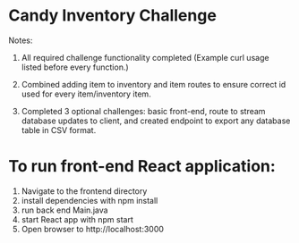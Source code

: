 # Candy Inventory Challenge

Notes:

1. All required challenge functionality completed (Example curl usage listed before every function.)

2. Combined adding item to inventory and item routes to ensure correct id used for every item/inventory item.

3. Completed 3 optional challenges: basic front-end, route to stream database updates to client, and created endpoint to export any database table in CSV format.


# To run front-end React application:

1. Navigate to the frontend directory
2. install dependencies with npm install
3. run back end Main.java
4. start React app with npm start
5. Open browser to http://localhost:3000
